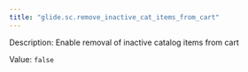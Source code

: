 ```yaml
---
title: "glide.sc.remove_inactive_cat_items_from_cart"
---
```


Description: Enable removal of inactive catalog items from cart

Value: `false`